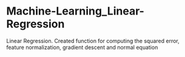 # Machine-Learning_Linear-Regression
Linear Regression. Created function for computing the squared error, feature normalization, gradient descent and normal equation
